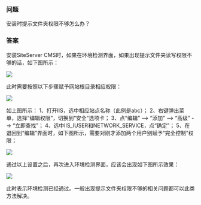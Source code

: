 ### 问题

安装时提示文件夹权限不够怎么办？

### 答案

安装SiteServer CMS时，如果在环境检测界面，如果出现提示文件夹读写权限不够的话，如下图所示：

![](/assets/101.jpg)

此时需要按照以下步骤赋予网站根目录相应权限：

![](/assets/102.jpg)

如上图所示：
1、打开IIS，选中相应站点名称（此例是abc）；
2、右键弹出菜单，选择“编辑权限”，切换到“安全”选项卡；
3、点“编辑” --> “添加” --> “高级” --> “立即查找”；
4、选中IIS_IUSER和NETWORK_SERVICE，点“确定”；
5、在退回到“编辑”界面时，如下图所示，需要对刚才添加两个用户别赋予“完全控制”权限；

![](/assets/103.jpg)

通过以上设置之后，再次进入环境检测界面，应该会出现如下图所示效果：

![](/assets/104.jpg)

此时表示环境检测已经通过。一般出现提示文件夹权限不够的相关问题都可以此类方法解决。